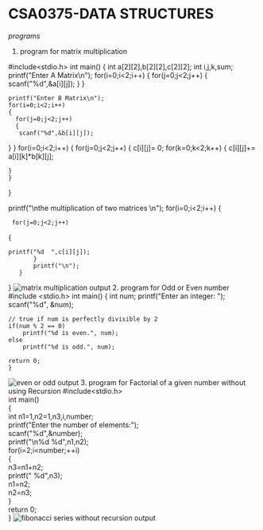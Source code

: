 # CSA0375-DATA STRUCTURES

*programs*
1. program for matrix multiplication

#include<stdio.h>
int main()
{
	int a[2][2],b[2][2],c[2][2];
	int i,j,k,sum;
	printf("Enter A Matrix\n");
	for(i=0;i<2;i++)
	{
	  for(j=0;j<2;j++)
	  {
	   scanf("%d",&a[i][j]);
      } 
	}
	
	printf("Enter B Matrix\n");
	for(i=0;i<2;i++)
	{
	  for(j=0;j<2;j++)
	  {
	   scanf("%d",&b[i][j]);
}
}
	for(i=0;i<2;i++)
	{
	  for(j=0;j<2;j++)
    {
	   c[i][j]= 0;
	   for(k=0;k<2;k++)
	{
		c[i][j]+= a[i][k]*b[k][j];
		
	}
    } 
   }
   
   printf("\nthe multiplication of two matrices \n");
   	for(i=0;i<2;i++)
   	{
	   
   	 for(j=0;j<2;j++)
   {
   	
   	printf("%d  ",c[i][j]);
	   	   }   	
	   	   printf("\n");
	   }
}
![matrix multiplication output](https://user-images.githubusercontent.com/112486766/191181151-6a635022-e526-4047-bee5-6c2ef6a0b494.png)
 2. program for Odd or Even number 
    #include <stdio.h>
    int main() {
    int num;
    printf("Enter an integer: ");
    scanf("%d", &num);

    // true if num is perfectly divisible by 2
    if(num % 2 == 0)
        printf("%d is even.", num);
    else
        printf("%d is odd.", num);
    
    return 0;
    }
![even or odd output](https://user-images.githubusercontent.com/112486766/191181664-69163918-cff3-497c-b1fd-5316fddf1e09.png)
3. program  for Factorial of a given number without using Recursion
  #include<stdio.h>    
  int main()    
 {    
 int n1=1,n2=1,n3,i,number;    
 printf("Enter the number of elements:");    
 scanf("%d",&number);    
 printf("\n%d %d",n1,n2);  
 for(i=2;i<number;++i)  
 {    
  n3=n1+n2;    
  printf(" %d",n3);    
  n1=n2;    
  n2=n3;    
 }  
  return 0;  
 }
 ![fibonacci series without recursion output](https://user-images.githubusercontent.com/112486766/191181998-01153e98-07c8-4495-9fa7-73b429c81183.png)
